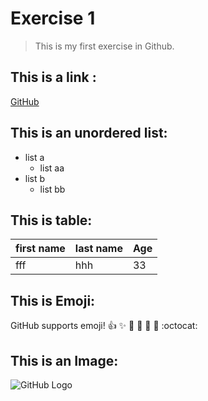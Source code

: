 # Exercise 1
> This is my first exercise in Github.

## This is a link :
[GitHub](http://github.com)


## This is an unordered list:
* list a
  * list aa
* list b
  * list bb
 
 ## This is table:
 
 first name | last name |Age
 ----|----|----
 fff|hhh|33
 
 ## This is Emoji:
 GitHub supports emoji!
:+1: :sparkles: :camel: :tada:
:rocket: :metal: :octocat: 

## This is an Image:
![GitHub Logo](https://www.numerama.com/content/uploads/2019/06/ubuntu-linux.jpg)
